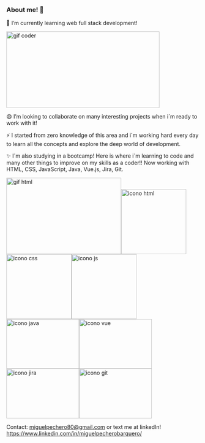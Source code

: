 ### About me! 👋
🌱 I’m currently learning web full stack development!

<img src="https://media2.giphy.com/media/f3iwJFOVOwuy7K6FFw/giphy.gif?cid=ecf05e4752q0ubry1o7wmidde96k1xa4l64en6l8c9219ic3&ep=v1_gifs_search&rid=giphy.gif&ct=g" width="400px" height="200px" alt="gif coder"/>

😄 I’m looking to collaborate on many interesting projects when i´m ready to work with it!

⚡ I started from zero knowledge of this area and i´m working hard every day to learn all the concepts and explore the deep world of development.

✨ I´m also studying in a bootcamp! Here is where i´m learning to code and many other things to improve on my skills as a coder!! Now working with HTML, CSS, JavaScript, Java, Vue.js, Jira, Git.

<img src="https://media3.giphy.com/media/fwbZnTftCXVocKzfxR/200.webp?cid=ecf05e47t8ibz15vkf5ljume06wyux4e4hja0hg9223aqcd5&ep=v1_gifs_search&rid=200.webp&ct=g" width="300px" height="200px" alt="gif html"/><img src="https://cdn-icons-png.flaticon.com/512/919/919827.png" width="170px" height="170px" alt="icono html"/><img src="https://cdn-icons-png.flaticon.com/512/919/919826.png" width="170px" height="170px" alt="icono css"/><img src="https://logodownload.org/wp-content/uploads/2022/04/javascript-logo-1.png" width="170px" height="170px" alt="icono js"/><img src="https://logos-world.net/wp-content/uploads/2022/07/Java-Logo.png" width="190px" height="130px" alt="icono java"/><img src="https://upload.wikimedia.org/wikipedia/commons/thumb/9/95/Vue.js_Logo_2.svg/1184px-Vue.js_Logo_2.svg.png" width="190px" height="130px" alt="icono vue"/><img src="https://encrypted-tbn0.gstatic.com/images?q=tbn:ANd9GcT8_NBCy-8T6e65TdKQCjSM_--K1kZfIh6mWZjFM9l4&s" width="190px" height="130px" alt="icono jira"/><img src="https://git-scm.com/images/logos/downloads/Git-Icon-1788C.png" width="190px" height="130px" alt="icono git"/>


Contact: 
miguelpechero80@gmail.com or text me at linkedIn! 
https://www.linkedin.com/in/miguelpecherobarquero/

